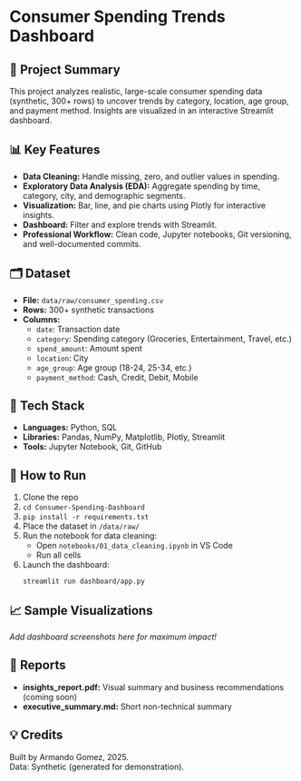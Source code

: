# Consumer Spending Trends Dashboard

## 📌 Project Summary
This project analyzes realistic, large-scale consumer spending data (synthetic, 300+ rows) to uncover trends by category, location, age group, and payment method. Insights are visualized in an interactive Streamlit dashboard.

## 📊 Key Features
- **Data Cleaning:** Handle missing, zero, and outlier values in spending.
- **Exploratory Data Analysis (EDA):** Aggregate spending by time, category, city, and demographic segments.
- **Visualization:** Bar, line, and pie charts using Plotly for interactive insights.
- **Dashboard:** Filter and explore trends with Streamlit.
- **Professional Workflow:** Clean code, Jupyter notebooks, Git versioning, and well-documented commits.

## 🗂️ Dataset
- **File:** `data/raw/consumer_spending.csv`
- **Rows:** 300+ synthetic transactions
- **Columns:**  
  - `date`: Transaction date  
  - `category`: Spending category (Groceries, Entertainment, Travel, etc.)  
  - `spend_amount`: Amount spent  
  - `location`: City  
  - `age_group`: Age group (18-24, 25-34, etc.)  
  - `payment_method`: Cash, Credit, Debit, Mobile

## 🧰 Tech Stack
- **Languages:** Python, SQL
- **Libraries:** Pandas, NumPy, Matplotlib, Plotly, Streamlit
- **Tools:** Jupyter Notebook, Git, GitHub

## 🚀 How to Run
1. Clone the repo
2. `cd Consumer-Spending-Dashboard`
3. `pip install -r requirements.txt`
4. Place the dataset in `/data/raw/`
5. Run the notebook for data cleaning:  
   - Open `notebooks/01_data_cleaning.ipynb` in VS Code  
   - Run all cells  
6. Launch the dashboard:  
   ```
   streamlit run dashboard/app.py
   ```

## 📈 Sample Visualizations
*Add dashboard screenshots here for maximum impact!*

## 📄 Reports
- **insights_report.pdf:** Visual summary and business recommendations (coming soon)
- **executive_summary.md:** Short non-technical summary

## 💡 Credits
Built by Armando Gomez, 2025.  
Data: Synthetic (generated for demonstration).
